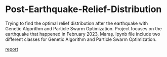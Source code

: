 # Post-Earthquake-Relief-Distribution
Trying to find the optimal relief distribution after the earthquake with Genetic Algorithm and Particle Swarm Optimization. Project focuses on the earthquake that happened in February 2023, Maraş.
Ipynb file include two different classes for Genetic Algorithm and Particle Swarm Optimization. 


[report](Report-IEEE.pdf)
